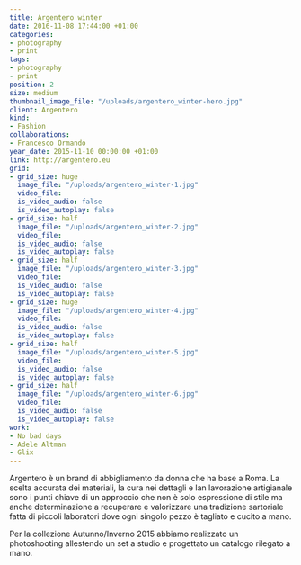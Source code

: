 ```yaml
---
title: Argentero winter
date: 2016-11-08 17:44:00 +01:00
categories:
- photography
- print
tags:
- photography
- print
position: 2
size: medium
thumbnail_image_file: "/uploads/argentero_winter-hero.jpg"
client: Argentero
kind:
- Fashion
collaborations:
- Francesco Ormando
year_date: 2015-11-10 00:00:00 +01:00
link: http://argentero.eu
grid:
- grid_size: huge
  image_file: "/uploads/argentero_winter-1.jpg"
  video_file:
  is_video_audio: false
  is_video_autoplay: false
- grid_size: half
  image_file: "/uploads/argentero_winter-2.jpg"
  video_file:
  is_video_audio: false
  is_video_autoplay: false
- grid_size: half
  image_file: "/uploads/argentero_winter-3.jpg"
  video_file:
  is_video_audio: false
  is_video_autoplay: false
- grid_size: huge
  image_file: "/uploads/argentero_winter-4.jpg"
  video_file:
  is_video_audio: false
  is_video_autoplay: false
- grid_size: half
  image_file: "/uploads/argentero_winter-5.jpg"
  video_file:
  is_video_audio: false
  is_video_autoplay: false
- grid_size: half
  image_file: "/uploads/argentero_winter-6.jpg"
  video_file:
  is_video_audio: false
  is_video_autoplay: false
work:
- No bad days
- Adele Altman
- Glix
---
```


Argentero è un brand di abbigliamento da donna che ha base a Roma.
La scelta accurata dei materiali, la cura nei dettagli e lan lavorazione artigianale sono i punti chiave di un approccio che non è solo espressione di stile ma anche determinazione a recuperare e valorizzare una tradizione sartoriale fatta di piccoli laboratori dove ogni singolo pezzo è tagliato e cucito a mano.

Per la collezione Autunno/Inverno 2015 abbiamo realizzato un photoshooting allestendo un set a studio e progettato un catalogo rilegato a mano.
